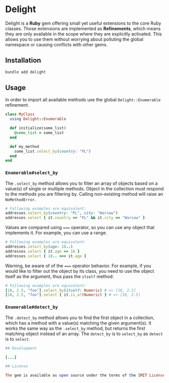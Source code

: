 # Delight

Delight is a **Ruby** gem offering small yet useful extensions to the core
Ruby classes. Those extensions are implemented as **Refinements**, which means
they are only available in the scope where they are explicitly activated. This
allows you to use them without worrying about polluting the global namespace or
causing conflicts with other gems.

## Installation

```bash
bundle add delight
```

## Usage

In order to import all available methods use the global `Delight::Enumerable` refinement.

```ruby
class MyClass
  using Delight::Enumerable

  def initialize(some_list)
    @some_list = some_list
  end

  def my_method
    some_list.select_by(country: "PL")
  end
end
```

### `Enumerable#select_by`

The `.select_by` method allows you to filter an array of objects based on a
value(s) of single or multiple methods. Object in the collection must respond to
the methods you are filtering by. Calling non-existing method will raise an
`NoMethodError`.

```ruby
# Following examples are equivalent:
addresses.select_by(country: "PL", city: "Warsaw")
addresses.select { it.country == "PL" && it.city == "Warsaw" }
```

Values are compared using `===` operator, so you can use any object that
implements it. For example, you can use a range.

```ruby
# Following examples are equivalent:
addresses.select_by(age: 18..)
addresses.select { it.age >= 18 }
addresses.select { 18.. === it.age }
```

Warning, be aware of of the `===` operator behavior. For example, if you would
like to filter out the object by its class, you need to use the object itself as the
argument, thus pass the `itself` method:

```ruby
# Following examples are equivalent:
[18, 2.5, "foo"].select_by(itself: Numeric) # => [18, 2.5]
[18, 2.5, "foo"].select { it.is_a?(Numeric) } # => [18, 2.5]
```

### `Enumerable#detect_by`

The `.detect_by` method allows you to find the first object in a collection, which
has a method with a value(s) matching the given argument(s). It works the same way as
the `.select_by` method, but returns the first matching object instead of an array. The
`detect_by` is to `select_by` as `detect` is to `select`.

```ruby
## Development

[...]

## License

The gem is available as open source under the terms of the [MIT License](https://opensource.org/licenses/MIT).
